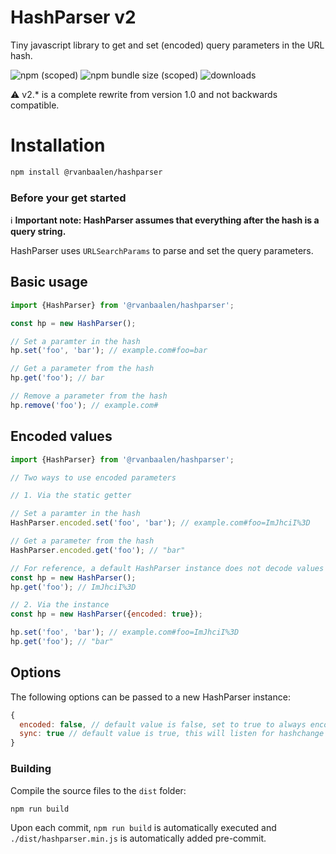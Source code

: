 # HashParser v2

Tiny javascript library to get and set (encoded) query parameters in the URL hash.

![npm (scoped)](https://img.shields.io/npm/v/@rvanbaalen/hashparser?style=flat-square)
![npm bundle size (scoped)](https://img.shields.io/bundlephobia/min/@rvanbaalen/hashparser?style=flat-square)
![downloads](https://img.shields.io/npm/dt/@rvanbaalen/hashparser.svg?style=flat-square)

⚠️ v2.* is a complete rewrite from version 1.0 and not backwards compatible.

# Installation

```bash
npm install @rvanbaalen/hashparser
```

### Before your get started

ℹ️ **Important note: HashParser assumes that everything after the hash is a query string.**

HashParser uses `URLSearchParams` to parse and set the query parameters.

## Basic usage

```js
import {HashParser} from '@rvanbaalen/hashparser';

const hp = new HashParser();

// Set a paramter in the hash
hp.set('foo', 'bar'); // example.com#foo=bar

// Get a parameter from the hash
hp.get('foo'); // bar

// Remove a parameter from the hash
hp.remove('foo'); // example.com#

```

## Encoded values

```js
import {HashParser} from '@rvanbaalen/hashparser';

// Two ways to use encoded parameters

// 1. Via the static getter

// Set a paramter in the hash
HashParser.encoded.set('foo', 'bar'); // example.com#foo=ImJhciI%3D

// Get a parameter from the hash
HashParser.encoded.get('foo'); // "bar"

// For reference, a default HashParser instance does not decode values
const hp = new HashParser();
hp.get('foo'); // ImJhciI%3D

// 2. Via the instance
const hp = new HashParser({encoded: true});

hp.set('foo', 'bar'); // example.com#foo=ImJhciI%3D
hp.get('foo'); // "bar"
```

## Options

The following options can be passed to a new HashParser instance:

```js
{
  encoded: false, // default value is false, set to true to always encode values
  sync: true // default value is true, this will listen for hashchange events on the window object and update the internal dataset.
}
```

### Building

Compile the source files to the `dist` folder:

```bash
npm run build
```

Upon each commit, `npm run build` is automatically 
executed and `./dist/hashparser.min.js` is automatically added pre-commit.
